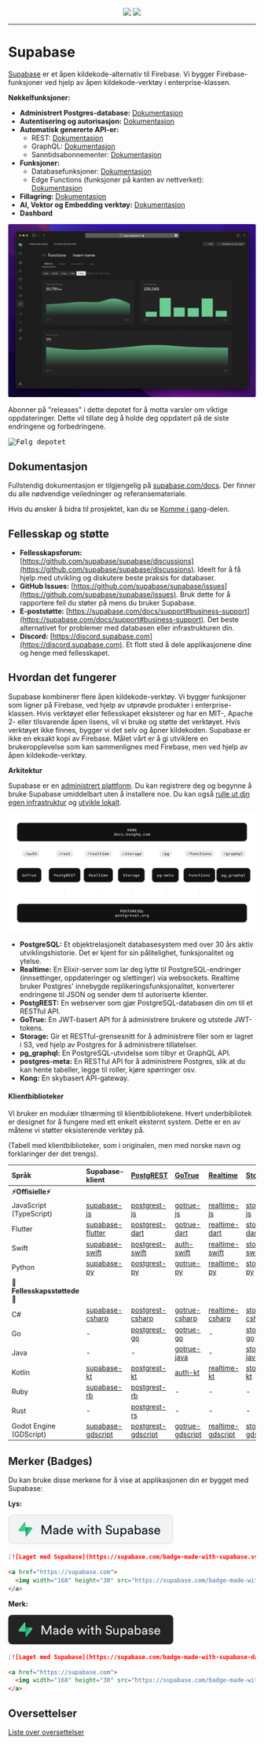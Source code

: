 <p align="center">
<img src="https://user-images.githubusercontent.com/8291514/213727234-cda046d6-28c6-491a-b284-b86c5cede25d.png#gh-light-mode-only">
<img src="https://user-images.githubusercontent.com/8291514/213727225-56186826-bee8-43b5-9b15-86e839d89393.png#gh-dark-mode-only">
</p>

---

# Supabase

[Supabase](https://supabase.com) er et åpen kildekode-alternativ til Firebase. Vi bygger Firebase-funksjoner ved hjelp av åpen kildekode-verktøy i enterprise-klassen.

**Nøkkelfunksjoner:**

*   **Administrert Postgres-database:** [Dokumentasjon](https://supabase.com/docs/guides/database)
*   **Autentisering og autorisasjon:** [Dokumentasjon](https://supabase.com/docs/guides/auth)
*   **Automatisk genererte API-er:**
    *   REST: [Dokumentasjon](https://supabase.com/docs/guides/api)
    *   GraphQL: [Dokumentasjon](https://supabase.com/docs/guides/graphql)
    *   Sanntidsabonnementer: [Dokumentasjon](https://supabase.com/docs/guides/realtime)
*   **Funksjoner:**
    *   Databasefunksjoner: [Dokumentasjon](https://supabase.com/docs/guides/database/functions)
    *   Edge Functions (funksjoner på kanten av nettverket): [Dokumentasjon](https://supabase.com/docs/guides/functions)
*   **Fillagring:** [Dokumentasjon](https://supabase.com/docs/guides/storage)
* **AI, Vektor og Embedding verktøy:** [Dokumentasjon](https://supabase.com/docs/guides/ai)
*   **Dashbord**

![Supabase Dashbord](https://raw.githubusercontent.com/supabase/supabase/master/apps/www/public/images/github/supabase-dashboard.png)

Abonner på "releases" i dette depotet for å motta varsler om viktige oppdateringer. Dette vil tillate deg å holde deg oppdatert på de siste endringene og forbedringene.

<kbd><img src="https://raw.githubusercontent.com/supabase/supabase/d5f7f413ab356dc1a92075cb3cee4e40a957d5b1/web/static/watch-repo.gif" alt="Følg depotet"/></kbd>

## Dokumentasjon

Fullstendig dokumentasjon er tilgjengelig på [supabase.com/docs](https://supabase.com/docs). Der finner du alle nødvendige veiledninger og referansemateriale.

Hvis du ønsker å bidra til prosjektet, kan du se [Komme i gang](./../DEVELOPERS.md)-delen.

## Fellesskap og støtte

*   **Fellesskapsforum:** [https://github.com/supabase/supabase/discussions](https://github.com/supabase/supabase/discussions).  Ideelt for å få hjelp med utvikling og diskutere beste praksis for databaser.
*   **GitHub Issues:** [https://github.com/supabase/supabase/issues](https://github.com/supabase/supabase/issues).  Bruk dette for å rapportere feil du støter på mens du bruker Supabase.
*   **E-poststøtte:** [https://supabase.com/docs/support#business-support](https://supabase.com/docs/support#business-support).  Det beste alternativet for problemer med databasen eller infrastrukturen din.
*   **Discord:** [https://discord.supabase.com](https://discord.supabase.com).  Et flott sted å dele applikasjonene dine og henge med fellesskapet.

## Hvordan det fungerer

Supabase kombinerer flere åpen kildekode-verktøy.  Vi bygger funksjoner som ligner på Firebase, ved hjelp av utprøvde produkter i enterprise-klassen.  Hvis verktøyet eller fellesskapet eksisterer og har en MIT-, Apache 2- eller tilsvarende åpen lisens, vil vi bruke og støtte det verktøyet. Hvis verktøyet ikke finnes, bygger vi det selv og åpner kildekoden. Supabase er ikke en eksakt kopi av Firebase. Målet vårt er å gi utviklere en brukeropplevelse som kan sammenlignes med Firebase, men ved hjelp av åpen kildekode-verktøy.

**Arkitektur**

Supabase er en [administrert plattform](https://supabase.com/dashboard). Du kan registrere deg og begynne å bruke Supabase umiddelbart uten å installere noe. Du kan også [rulle ut din egen infrastruktur](https://supabase.com/docs/guides/hosting/overview) og [utvikle lokalt](https://supabase.com/docs/guides/local-development).

![Arkitektur](./../apps/docs/public/img/supabase-architecture.svg)

*   **PostgreSQL:** Et objektrelasjonelt databasesystem med over 30 års aktiv utviklingshistorie. Det er kjent for sin pålitelighet, funksjonalitet og ytelse.
*   **Realtime:** En Elixir-server som lar deg lytte til PostgreSQL-endringer (innsettinger, oppdateringer og slettinger) via websockets. Realtime bruker Postgres' innebygde replikeringsfunksjonalitet, konverterer endringene til JSON og sender dem til autoriserte klienter.
*   **PostgREST:** En webserver som gjør PostgreSQL-databasen din om til et RESTful API.
*   **GoTrue:** En JWT-basert API for å administrere brukere og utstede JWT-tokens.
*   **Storage:** Gir et RESTful-grensesnitt for å administrere filer som er lagret i S3, ved hjelp av Postgres for å administrere tillatelser.
*   **pg_graphql:** En PostgreSQL-utvidelse som tilbyr et GraphQL API.
*   **postgres-meta:** En RESTful API for å administrere Postgres, slik at du kan hente tabeller, legge til roller, kjøre spørringer osv.
*   **Kong:** En skybasert API-gateway.

#### Klientbiblioteker

Vi bruker en modulær tilnærming til klientbibliotekene. Hvert underbibliotek er designet for å fungere med ett enkelt eksternt system. Dette er en av måtene vi støtter eksisterende verktøy på.

(Tabell med klientbiblioteker, som i originalen, men med norske navn og forklaringer der det trengs).

| Språk                       | Supabase-klient                                                    | [PostgREST](https://www.postgresql.org/)                                                                         | [GoTrue](https://github.com/supabase/gotrue)                                                                                | [Realtime](https://github.com/supabase/realtime)                                                                              | [Storage](https://github.com/supabase/storage-api)                                                                                 | Functions                                                                               |
| :-------------------------- | :------------------------------------------------------------------ | :-------------------------------------------------------------------------------- | :------------------------------------------------------------------------------------ | :----------------------------------------------------------------------------------- | :-------------------------------------------------------------------------------------- | :----------------------------------------------------------------------------------- |
| **⚡️Offisielle⚡️**         |                                                                     |                                                                                   |                                                                                      |                                                                                     |                                                                                        |                                                                                      |
| JavaScript (TypeScript)     | [supabase-js](https://github.com/supabase/supabase-js)               | [postgrest-js](https://github.com/supabase/postgrest-js)                             | [gotrue-js](https://github.com/supabase/gotrue-js)                                     | [realtime-js](https://github.com/supabase/realtime-js)                                 | [storage-js](https://github.com/supabase/storage-js)                                   | [functions-js](https://github.com/supabase/functions-js)                             |
| Flutter                     | [supabase-flutter](https://github.com/supabase/supabase-flutter)     | [postgrest-dart](https://github.com/supabase/postgrest-dart)                         | [gotrue-dart](https://github.com/supabase/gotrue-dart)                                 | [realtime-dart](https://github.com/supabase/realtime-dart)                             | [storage-dart](https://github.com/supabase/storage-dart)                               | [functions-dart](https://github.com/supabase/functions-dart)                         |
| Swift                      | [supabase-swift](https://github.com/supabase/supabase-swift)          | [postgrest-swift](https://github.com/supabase/supabase-swift/tree/main/Sources/PostgREST) | [auth-swift](https://github.com/supabase/supabase-swift/tree/main/Sources/Auth)     | [realtime-swift](https://github.com/supabase/supabase-swift/tree/main/Sources/Realtime) | [storage-swift](https://github.com/supabase/supabase-swift/tree/main/Sources/Storage) | [functions-swift](https://github.com/supabase/supabase-swift/tree/main/Sources/Functions) |
| Python                      | [supabase-py](https://github.com/supabase/supabase-py)               | [postgrest-py](https://github.com/supabase/postgrest-py)                             | [gotrue-py](https://github.com/supabase/gotrue-py)                                     | [realtime-py](https://github.com/supabase/realtime-py)                                 | [storage-py](https://github.com/supabase/storage-py)                                   | [functions-py](https://github.com/supabase/functions-py)                             |
| **💚Fellesskapsstøttede💚**|                                                                     |                                                                                   |                                                                                      |                                                                                     |                                                                                        |                                                                                      |
| C#                          | [supabase-csharp](https://github.com/supabase-community/supabase-csharp) | [postgrest-csharp](https://github.com/supabase-community/postgrest-csharp)           | [gotrue-csharp](https://github.com/supabase-community/gotrue-csharp)                 | [realtime-csharp](https://github.com/supabase-community/realtime-csharp)             | [storage-csharp](https://github.com/supabase-community/storage-csharp)                 | [functions-csharp](https://github.com/supabase-community/functions-csharp)           |
| Go                          | -                                                                   | [postgrest-go](https://github.com/supabase-community/postgrest-go)                     | [gotrue-go](https://github.com/supabase-community/gotrue-go)                           | -                                                                                   | [storage-go](https://github.com/supabase-community/storage-go)                       | [functions-go](https://github.com/supabase-community/functions-go)                   |
| Java                        | -                                                                   | -                                                                                   | [gotrue-java](https://github.com/supabase-community/gotrue-java)                       | -                                                                                   | [storage-java](https://github.com/supabase-community/storage-java)                   | -                                                                                   |
| Kotlin                      | [supabase-kt](https://github.com/supabase-community/supabase-kt)       | [postgrest-kt](https://github.com/supabase-community/supabase-kt/tree/master/Postgrest) | [auth-kt](https://github.com/supabase-community/supabase-kt/tree/master/Auth)         | [realtime-kt](https://github.com/supabase-community/supabase-kt/tree/master/Realtime)   | [storage-kt](https://github.com/supabase-community/supabase-kt/tree/master/Storage)   | [functions-kt](https://github.com/supabase-community/supabase-kt/tree/master/Functions) |
| Ruby                      | [supabase-rb](https://github.com/supabase-community/supabase-rb)      |      [postgrest-rb](https://github.com/supabase-community/postgrest-rb)                                                                             |    -                                                                                  |        -                                                                            |     -                                                                                 |          -                                                                          |
| Rust                      |      -                                                                 |       [postgrest-rs](https://github.com/supabase-community/postgrest-rs)                                                                            |      -                                                                                 |       -                                                                             |       -                                                                                |         -                                                                           |
| Godot Engine (GDScript)      |   [supabase-gdscript](https://github.com/supabase-community/godot-engine.supabase)                                                                  |        [postgrest-gdscript](https://github.com/supabase-community/postgrest-gdscript)                                                                            |        [gotrue-gdscript](https://github.com/supabase-community/gotrue-gdscript)                                                                                |    [realtime-gdscript](https://github.com/supabase-community/realtime-gdscript)                                                                                  |         [storage-gdscript](https://github.com/supabase-community/storage-gdscript)                                                                                 |  [functions-gdscript](https://github.com/supabase-community/functions-gdscript)                                                                                       |

## Merker (Badges)

Du kan bruke disse merkene for å vise at applikasjonen din er bygget med Supabase:

**Lys:**

![Laget med Supabase](./../apps/www/public/badge-made-with-supabase.svg)

```md
[![Laget med Supabase](https://supabase.com/badge-made-with-supabase.svg)](https://supabase.com)
```

```html
<a href="https://supabase.com">
  <img width="168" height="30" src="https://supabase.com/badge-made-with-supabase.svg" alt="Laget med Supabase" />
</a>
```

**Mørk:**

![Laget med Supabase (mørk versjon)](./../apps/www/public/badge-made-with-supabase-dark.svg)

```md
[![Laget med Supabase](https://supabase.com/badge-made-with-supabase-dark.svg)](https://supabase.com)
```

```html
<a href="https://supabase.com">
  <img width="168" height="30" src="https://supabase.com/badge-made-with-supabase-dark.svg" alt="Laget med Supabase" />
</a>
```
## Oversettelser

[Liste over oversettelser](./languages.md)
